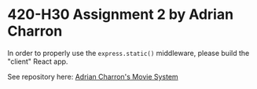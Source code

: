 # 420-H30 Assignment 2 by Adrian Charron

In order to properly use the `express.static()` middleware, please build the "client" React app.

See repository here: [Adrian Charron's Movie System](https://github.com/AdrianCharron-theIceflame/React_And_Express)